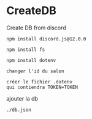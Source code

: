 # CreateDB
Create DB from discord

```
npm install discord.js@12.0.0
```
```
npm install fs
```
```
npm install dotenv
```
```
changer l'id du salon
```

```
créer le fichier .dotenv
qui contiendra TOKEN=TOKEN
```
ajouter 
la db
```
./db.json
```